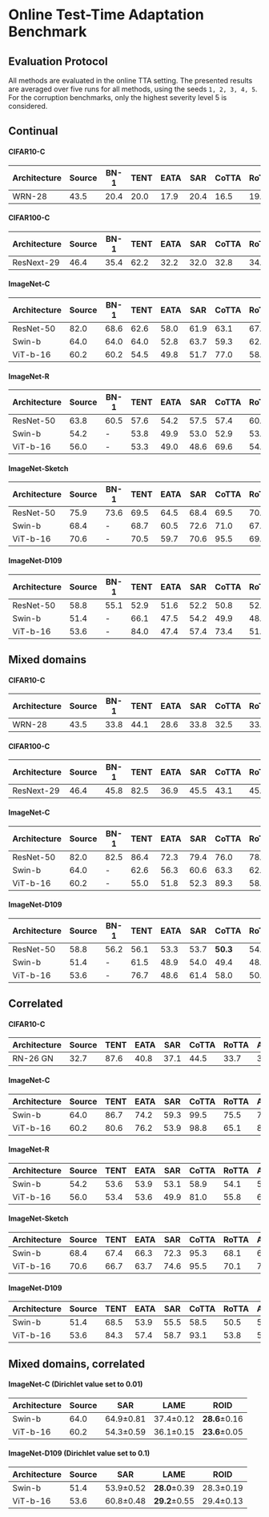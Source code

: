# Online Test-Time Adaptation Benchmark

## Evaluation Protocol

All methods are evaluated in the online TTA setting. The presented results are averaged over five runs for all methods, using the seeds `1, 2, 3, 4, 5`. For the corruption benchmarks, only the highest severity level 5 is considered.

## Continual

#### CIFAR10-C


| Architecture | Source | BN-1 | TENT | EATA | SAR  | CoTTA | RoTTA | AdaCont. | RMT  | LAME | ROID                 |
| -------------- | -------- | ------ | ------ | ------ | ------ | ------- | ------- | ---------- | ------ | ------ | ---------------------- |
| WRN-28       | 43.5   | 20.4 | 20.0 | 17.9 | 20.4 | 16.5  | 19.3  | 18.5     | 17.0 | 64.3 | **16.2**&plusmn;0.05 |

#### CIFAR100-C


| Architecture | Source | BN-1 | TENT | EATA | SAR  | CoTTA | RoTTA | AdaCont. | RMT  | LAME | ROID                 |
| -------------- | -------- | ------ | ------ | ------ | ------ | ------- | ------- | ---------- | ------ | ------ | ---------------------- |
| ResNext-29   | 46.4   | 35.4 | 62.2 | 32.2 | 32.0 | 32.8  | 34.8  | 33.5     | 30.2 | \    | **29.3**&plusmn;0.04 |

#### ImageNet-C


| Architecture | Source | BN-1 | TENT | EATA | SAR  | CoTTA | RoTTA | AdaCont. | RMT  | LAME | ROID                 |
| -------------- | -------- | ------ | ------ | ------ | ------ | ------- | ------- | ---------- | ------ | ------ | ---------------------- |
| ResNet-50    | 82.0   | 68.6 | 62.6 | 58.0 | 61.9 | 63.1  | 67.3  | 65.5     | 59.9 | 93.5 | **54.5**&plusmn;0.1  |
| Swin-b       | 64.0   | 64.0 | 64.0 | 52.8 | 63.7 | 59.3  | 62.7  | 58.1     | 52.6 | 84.8 | **47.0**&plusmn;0.26 |
| ViT-b-16     | 60.2   | 60.2 | 54.5 | 49.8 | 51.7 | 77.0  | 58.3  | 57.0     | 72.9 | 79.9 | **45.0**&plusmn;0.09 |

#### ImageNet-R


| Architecture | Source | BN-1 | TENT | EATA | SAR  | CoTTA | RoTTA | AdaCont. | RMT  | LAME | ROID                 |
| -------------- | -------- | ------ | ------ | ------ | ------ | ------- | ------- | ---------- | ------ | ------ | ---------------------- |
| ResNet-50    | 63.8   | 60.5 | 57.6 | 54.2 | 57.5 | 57.4  | 60.7  | 58.9     | 56.1 | 99.3 | **51.2**&plusmn;0.11 |
| Swin-b       | 54.2   | -    | 53.8 | 49.9 | 53.0 | 52.9  | 53.0  | 52.3     | 47.4 | 92.7 | **45.8**&plusmn;0.12 |
| ViT-b-16     | 56.0   | -    | 53.3 | 49.0 | 48.6 | 69.6  | 54.4  | 54.2     | 68.8 | 95.2 | **44.2**&plusmn;0.13 |

#### ImageNet-Sketch


| Architecture | Source | BN-1 | TENT | EATA | SAR  | CoTTA | RoTTA | AdaCont. | RMT  | LAME | ROID                 |
| -------------- | -------- | ------ | ------ | ------ | ------ | ------- | ------- | ---------- | ------ | ------ | ---------------------- |
| ResNet-50    | 75.9   | 73.6 | 69.5 | 64.5 | 68.4 | 69.5  | 70.8  | 73.0     | 68.4 | 99.8 | **64.3**&plusmn;0.16 |
| Swin-b       | 68.4   | -    | 68.7 | 60.5 | 72.6 | 71.0  | 67.1  | 64.4     | 69.0 | 94.6 | **58.8**&plusmn;0.15 |
| ViT-b-16     | 70.6   | -    | 70.5 | 59.7 | 70.6 | 95.5  | 69.0  | 68.3     | 86.8 | 99.5 | **58.6**&plusmn;0.07 |

#### ImageNet-D109


| Architecture | Source | BN-1 | TENT | EATA | SAR  | CoTTA | RoTTA | AdaCont. | RMT  | LAME | ROID                 |
| -------------- | -------- | ------ | ------ | ------ | ------ | ------- | ------- | ---------- | ------ | ------ | ---------------------- |
| ResNet-50    | 58.8   | 55.1 | 52.9 | 51.6 | 52.2 | 50.8  | 52.3  | 50.4     | 49.4 | 85.0 | **48.0**&plusmn;0.06 |
| Swin-b       | 51.4   | -    | 66.1 | 47.5 | 54.2 | 49.9  | 48.7  | 47.3     | 47.6 | 86.3 | **45.1**&plusmn;0.10 |
| ViT-b-16     | 53.6   | -    | 84.0 | 47.4 | 57.4 | 73.4  | 51.2  | 49.7     | 74.2 | 88.0 | **45.0**&plusmn;0.04 |

## Mixed domains

#### CIFAR10-C


| Architecture | Source | BN-1 | TENT | EATA | SAR  | CoTTA | RoTTA | AdaCont. | RMT  | LAME | ROID             |
| -------------- | -------- | ------ | ------ | ------ | ------ | ------- | ------- | ---------- | ------ | ------ | ------------------ |
| WRN-28       | 43.5   | 33.8 | 44.1 | 28.6 | 33.8 | 32.5  | 33.4  | **26.2** | 31.0 | 75.2 | 28.0&plusmn;0.12 |

#### CIFAR100-C


| Architecture | Source | BN-1 | TENT | EATA | SAR  | CoTTA | RoTTA | AdaCont. | RMT  | LAME | ROID                 |
| -------------- | -------- | ------ | ------ | ------ | ------ | ------- | ------- | ---------- | ------ | ------ | ---------------------- |
| ResNext-29   | 46.4   | 45.8 | 82.5 | 36.9 | 45.5 | 43.1  | 45.4  | 41.8     | 38.6 | 98.4 | **35.0**&plusmn;0.04 |

#### ImageNet-C


| Architecture | Source | BN-1 | TENT | EATA | SAR  | CoTTA | RoTTA | AdaCont. | RMT  | LAME | ROID                 |
| -------------- | -------- | ------ | ------ | ------ | ------ | ------- | ------- | ---------- | ------ | ------ | ---------------------- |
| ResNet-50    | 82.0   | 82.5 | 86.4 | 72.3 | 79.4 | 76.0  | 78.1  | 90.8     | 75.4 | 95.1 | **69.5**&plusmn;0.13 |
| Swin-b       | 64.0   | -    | 62.6 | 56.3 | 60.6 | 63.3  | 62.6  | 66.0     | 55.4 | 64.6 | **55.0**&plusmn;0.26 |
| ViT-b-16     | 60.2   | -    | 55.0 | 51.8 | 52.3 | 89.3  | 58.2  | 65.5     | 73.4 | 62.6 | **50.7**&plusmn;0.08 |

#### ImageNet-D109


| Architecture | Source | BN-1 | TENT | EATA | SAR  | CoTTA    | RoTTA | AdaCont. | RMT      | LAME | ROID                 |
| -------------- | -------- | ------ | ------ | ------ | ------ | ---------- | ------- | ---------- | ---------- | ------ | ---------------------- |
| ResNet-50    | 58.8   | 56.2 | 56.1 | 53.3 | 53.7 | **50.3** | 54.0  | 55.4     | 50.7     | 99.1 | 50.9&plusmn;0.04     |
| Swin-b       | 51.4   | -    | 61.5 | 48.9 | 54.0 | 49.4     | 48.1  | 49.4     | **46.5** | 97.3 | 47.2&plusmn;0.07     |
| ViT-b-16     | 53.6   | -    | 76.7 | 48.6 | 61.4 | 58.0     | 50.5  | 51.4     | 70.8     | 98.8 | **46.9**&plusmn;0.02 |

## Correlated

#### CIFAR10-C


| Architecture | Source | TENT | EATA | SAR  | CoTTA | RoTTA | AdaCont. | RMT  | LAME     | ROID             |
| -------------- | -------- | ------ | ------ | ------ | ------- | ------- | ---------- | ------ | ---------- | ------------------ |
| RN-26 GN     | 32.7   | 87.6 | 40.8 | 37.1 | 44.5  | 33.7  | 30.5     | 57.5 | **11.3** | 15.9&plusmn;0.27 |

#### ImageNet-C


| Architecture | Source | TENT | EATA | SAR  | CoTTA | RoTTA | AdaCont. | RMT  | LAME | ROID                 |
| -------------- | -------- | ------ | ------ | ------ | ------- | ------- | ---------- | ------ | ------ | ---------------------- |
| Swin-b       | 64.0   | 86.7 | 74.2 | 59.3 | 99.5  | 75.5  | 77.6     | 99.6 | 47.0 | **18.5**&plusmn;0.10 |
| ViT-b-16     | 60.2   | 80.6 | 76.2 | 53.9 | 98.8  | 65.1  | 87.4     | 99.6 | 44.1 | **16.8**&plusmn;0.72 |

#### ImageNet-R


| Architecture | Source | TENT | EATA | SAR  | CoTTA | RoTTA | AdaCont. | RMT  | LAME     | ROID             |
| -------------- | -------- | ------ | ------ | ------ | ------- | ------- | ---------- | ------ | ---------- | ------------------ |
| Swin-b       | 54.2   | 53.6 | 53.9 | 53.1 | 58.9  | 54.1  | 56.9     | 48.1 | **13.6** | 25.2&plusmn;0.37 |
| ViT-b-16     | 56.0   | 53.4 | 53.6 | 49.9 | 81.0  | 55.8  | 62.1     | 85.8 | **13.0** | 25.8&plusmn;0.13 |

#### ImageNet-Sketch


| Architecture | Source | TENT | EATA | SAR  | CoTTA | RoTTA | AdaCont. | RMT  | LAME | ROID                 |
| -------------- | -------- | ------ | ------ | ------ | ------- | ------- | ---------- | ------ | ------ | ---------------------- |
| Swin-b       | 68.4   | 67.4 | 66.3 | 72.3 | 95.3  | 68.1  | 66.9     | 91.8 | 58.2 | **43.9**&plusmn;0.19 |
| ViT-b-16     | 70.6   | 66.7 | 63.7 | 74.6 | 95.5  | 70.1  | 72.3     | 97.9 | 61.0 | **44.0**&plusmn;0.14 |

#### ImageNet-D109


| Architecture | Source | TENT | EATA | SAR  | CoTTA | RoTTA | AdaCont. | RMT  | LAME     | ROID                 |
| -------------- | -------- | ------ | ------ | ------ | ------- | ------- | ---------- | ------ | ---------- | ---------------------- |
| Swin-b       | 51.4   | 68.5 | 53.9 | 55.5 | 58.5  | 50.5  | 52.1     | 51.9 | **30.4** | 30.6&plusmn;0.16     |
| ViT-b-16     | 53.6   | 84.3 | 57.4 | 58.7 | 93.1  | 53.8  | 56.7     | 90.6 | 35.4     | **31.7**&plusmn;0.08 |

## Mixed domains, correlated

#### ImageNet-C (Dirichlet value set to 0.01)


| Architecture | Source | SAR              | LAME             | ROID                 |
| -------------- | -------- | ------------------ | ------------------ | ---------------------- |
| Swin-b       | 64.0   | 64.9&plusmn;0.81 | 37.4&plusmn;0.12 | **28.6**&plusmn;0.16 |
| ViT-b-16     | 60.2   | 54.3&plusmn;0.59 | 36.1&plusmn;0.15 | **23.6**&plusmn;0.05 |

#### ImageNet-D109 (Dirichlet value set to 0.1)


| Architecture | Source | SAR              | LAME                 | ROID             |
| -------------- | -------- | ------------------ | ---------------------- | ------------------ |
| Swin-b       | 51.4   | 53.9&plusmn;0.52 | **28.0**&plusmn;0.39 | 28.3&plusmn;0.19 |
| ViT-b-16     | 53.6   | 60.8&plusmn;0.48 | **29.2**&plusmn;0.55 | 29.4&plusmn;0.13 |
